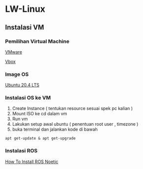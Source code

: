 # LW-Linux

## Instalasi VM

### Pemilihan Virtual Machine
[VMware](https://support.broadcom.com/group/ecx/downloads)

[Vbox](https://www.virtualbox.org/wiki/Downloads)

### Image OS

[Ubuntu 20.4 LTS](https://releases.ubuntu.com/focal/ubuntu-20.04.6-desktop-amd64.iso)

### Instalasi OS ke VM

 1. Create Instance ( tentukan resource sesuai spek pc kalian ) 
 2. Mount ISO ke cd dalam vm
 3. Run vm
 4. Lakukan setup awal ubuntu ( penentuan root user , timezone )
 5. buka terminal dan jalankan kode di bawah

```
apt get-update & apt get-upgrade
```
### Instalasi ROS

[How To Install ROS Noetic](https://wiki.ros.org/noetic/Installation/Ubuntu) 
